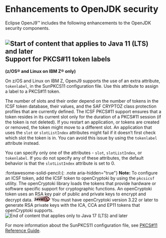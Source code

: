 <!--
* Copyright (c) 2017, 2025 IBM Corp. and others
*
* This program and the accompanying materials are made
* available under the terms of the Eclipse Public License 2.0
* which accompanies this distribution and is available at
* https://www.eclipse.org/legal/epl-2.0/ or the Apache
* License, Version 2.0 which accompanies this distribution and
* is available at https://www.apache.org/licenses/LICENSE-2.0.
*
* This Source Code may also be made available under the
* following Secondary Licenses when the conditions for such
* availability set forth in the Eclipse Public License, v. 2.0
* are satisfied: GNU General Public License, version 2 with
* the GNU Classpath Exception [1] and GNU General Public
* License, version 2 with the OpenJDK Assembly Exception [2].
*
* [1] https://www.gnu.org/software/classpath/license.html
* [2] https://openjdk.org/legal/assembly-exception.html
*
* SPDX-License-Identifier: EPL-2.0 OR Apache-2.0 OR GPL-2.0-only WITH Classpath-exception-2.0 OR GPL-2.0-only WITH OpenJDK-assembly-exception-1.0
-->

# Enhancements to OpenJDK security

Eclipse OpenJ9&trade; includes the following enhancements to the OpenJDK security components.

## ![Start of content that applies to Java 11 (LTS) and later](cr/java11plus.png) Support for PKCS#11 token labels

**(z/OS&reg; and Linux on IBM Z&reg; only)**

On z/OS and Linux on IBM Z, OpenJ9 supports the use of an extra attribute, `tokenlabel`, in the SunPKCS11 configuration file. Use this attribute to assign a label to a PKCS#11 token.

The number of slots and their order depend on the number of tokens in the ICSF token database, their values, and the SAF CRYPTOZ class protection profiles that are currently defined. The ICSF PKCS#11 support ensures that a token resides in its current slot only for the duration of a PKCS#11 session (if the token is not deleted). If you restart an application, or tokens are created or removed, the token might move to a different slot. An application that uses the `slot` or `slotListIndex` attributes might fail if it doesn’t first check which slot the token is in. You can avoid this issue by using the `tokenlabel` attribute instead.

You can specify only one of the attributes - `slot`, `slotListIndex`, or `tokenlabel`. If you do not specify any of these attributes, the default behavior is that the `slotListIndex` attribute is set to 0.

:fontawesome-solid-pencil:{: .note aria-hidden="true"} **Note:** To configure an ICSF token, add the ICSF token to openCryptoki by using the `pkcsicsf` utility. The openCryptoki library loads the tokens that provide hardware or software specific support for cryptographic functions. An openCryptoki token uses an RSA key pair of public and private keys to encrypt and decrypt data. ![Start of content that applies to Java 17 plus](cr/java17plus.png) You must have openCryptoki version 3.22 or later to generate RSA private keys with the ICA, CCA and EP11 tokens that openCryptoki supports. ![End of content that applies only to Java 17 (LTS) and later](cr/java_close_lts.png)

For more information about the SunPKCS11 configuration file, see [PKCS#11 Reference Guide](https://docs.oracle.com/en/java/javase/11/security/pkcs11-reference-guide1.html).


<!-- ==== END OF TOPIC ==== enhancementstoopenjdksecurity.md ==== -->
